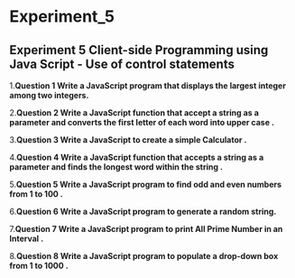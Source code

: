 # Experiment_5

## Experiment 5 Client-side Programming using Java Script - Use of control statements

1.__Question 1 Write a JavaScript program that displays the largest integer among two integers.__

2.__Question 2 Write a JavaScript function that accept a string as a parameter and converts the first letter of each word into upper case .__

3.__Question 3 Write a JavaScript to create a simple Calculator .__

4.__Question 4 Write a JavaScript function that accepts a string as a parameter and finds the longest word within the string .__

5.__Question 5 Write a JavaScript program to find odd and even numbers from 1 to 100 .__

6.__Question 6 Write a JavaScript program to generate a random string.__

7.__Question 7 Write a JavaScript program to print All Prime Number in an Interval .__

8.__Question 8 Write a JavaScript program to populate a drop-down box from 1 to 1000 .__